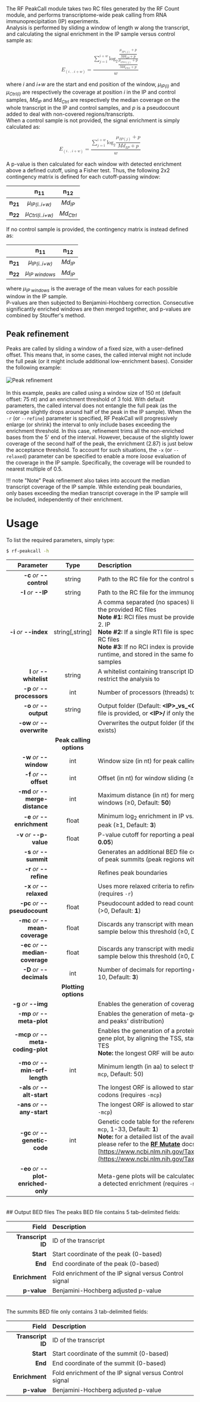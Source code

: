 The RF PeakCall module takes two RC files generated by the RF Count module, and performs transcriptome-wide peak calling from RNA immunoprecipitation (IP) experiments.<br/>
Analysis is performed by sliding a window of length *w* along the transcript, and calculating the signal enrichment in the IP sample versus control sample as:<br/>

<math display="block" xmlns="http://www.w3.org/1998/Math/MathML"><msub><mi>E</mi><mrow><mo>(</mo><mi>i</mi><mo>.</mo><mo>.</mo><mi>i</mi><mo>+</mo><mi>w</mi><mo>)</mo></mrow></msub><mo>=</mo><mfrac bevelled="true"><mrow><munderover><mo>&#x2211;</mo><mrow><mi>j</mi><mo>=</mo><mn>i</mn></mrow><mrow><mi>i</mi><mo>+</mo><mi>w</mi></mrow></munderover><msub><mi>log</mi><mrow><mo>2</mo></mrow></msub><mfenced><mfrac><mstyle displaystyle="true"><mfrac bevelled="true"><mfenced><mrow><msub><mi>&#x3BC;</mi><mrow><mi>I</mi><mi>P</mi><mo>(</mo><mi>j</mi><mo>)</mo></mrow></msub><mo>+</mo><mi>p</mi></mrow></mfenced><mfenced><mrow><mi>M</mi><msub><mi>d</mi><mrow><mi>I</mi><mi>P</mi></mrow></msub><mo>+</mo><mi>p</mi></mrow></mfenced></mfrac></mstyle><mstyle displaystyle="true"><mfrac bevelled="true"><mfenced><mrow><msub><mi>&#x3BC;</mi><mrow><mi>C</mi><mi>t</mi><mi>r</mi><mi>l</mi><mo>(</mo><mi>j</mi><mo>)</mo></mrow></msub><mo>+</mo><mi>p</mi></mrow></mfenced><mfenced><mrow><mi>M</mi><msub><mi>d</mi><mrow><mi>C</mi><mi>t</mi><mi>r</mi><mi>l</mi></mrow></msub><mo>+</mo><mi>p</mi></mrow></mfenced></mfrac></mstyle></mfrac></mfenced></mrow><mrow><mi>w</mi></mrow></mfrac></math>
<br/>
where *i* and *i+w* are the start and end position of the window, *&#x3BC;<sub>IP(i)</sub>* and *&#x3BC;<sub>Ctrl(i)</sub>* are respectively the  coverage at position *i* in the IP and control samples, *Md<sub>IP</sub>* and *Md<sub>Ctrl</sub>* are respectively the median coverage on the whole transcript in the IP and control samples, and *p* is a pseudocount added to deal with non-covered regions/transcripts.<br/>When a control sample is not provided, the signal enrichment is simply calculated as:<br/>

<math display="block" xmlns="http://www.w3.org/1998/Math/MathML"><msub><mi>E</mi><mrow><mo>(</mo><mi>i</mi><mo>.</mo><mo>.</mo><mi>i</mi><mo>+</mo><mi>w</mi><mo>)</mo></mrow></msub><mo>=</mo><mfrac bevelled="true"><mrow><munderover><mo>&#x2211;</mo><mrow><mi>j</mi><mo>=</mo><mn>i</mn></mrow><mrow><mi>i</mi><mo>+</mo><mi>w</mi></mrow></munderover><msub><mi>log</mi><mrow><mo>2</mo></mrow></msub><mfenced><mstyle displaystyle="true"><mfrac bevelled="true"><mfenced><mrow><msub><mi>&#x3BC;</mi><mrow><mi>I</mi><mi>P</mi><mo>(</mo><mi>j</mi><mo>)</mo></mrow></msub><mo>+</mo><mi>p</mi></mrow></mfenced><mfenced><mrow><mi>M</mi><msub><mi>d</mi><mrow><mi>I</mi><mi>P</mi></mrow></msub><mo>+</mo><mi>p</mi></mrow></mfenced></mfrac></mstyle></mfenced></mrow><mrow><mi>w</mi></mrow></mfrac></math><br/>
A p-value is then calculated for each window with detected enrichment above a defined cutoff, using a Fisher test. Thus, the following 2x2 contingency matrix is defined for each cutoff-passing window:<br/>

 &nbsp; | n<sub>11</sub> | n<sub>12</sub>
-------------: | :------------:  | :------------:
__n<sub>21</sub>__ | *&#x3BC;<sub>IP(i..i+w)</sub>* | *Md<sub>IP</sub>*
__n<sub>22</sub>__ | *&#x3BC;<sub>Ctrl(i..i+w)</sub>* | *Md<sub>Ctrl</sub>*

If no control sample is provided, the contingency matrix is instead defined as:<br/>

 &nbsp; | n<sub>11</sub> | n<sub>12</sub>
-------------: | :------------:  | :------------:
__n<sub>21</sub>__ | *&#x3BC;<sub>IP(i..i+w)</sub>* | *Md<sub>IP</sub>*
__n<sub>22</sub>__ | *&#x3BC;<sub>IP windows</sub>* | *Md<sub>IP</sub>*

where *&#x3BC;<sub>IP windows</sub>* is the average of the mean values for each possible window in the IP sample.<br/>
P-values are then subjected to Benjamini-Hochberg correction. Consecutive significantly enriched windows are then merged together, and p-values are combined by Stouffer's method.<br/>

## Peak refinement
Peaks are called by sliding a window of a fixed size, with a user-defined offset. This means that, in some cases, the called interval might not include the full peak (or it might include additional low-enrichment bases). Consider the following example:<br/><br/>
![Peak refinement](http://www.incarnatolab.com/images/docs/RNAframework/rf-peakcall_peak_refinement.png)
<br/><br/>
In this example, peaks are called using a window size of 150 nt (default offset: 75 nt) and an enrichment threshold of 3 fold. With default parameters, the called interval does not entangle the full peak (as the coverage slightly drops around half of the peak in the IP sample). When the ``-r`` (or ``--refine``) parameter is specified, RF PeakCall will progressively enlarge (or shrink) the interval to only include bases exceeding the enrichment threshold. In this case, refinement trims all the non-enriched bases from the 5' end of the interval. However, because of the slightly lower coverage of the second half of the peak, the enrichment (2.87) is just below the acceptance threshold. To account for such situations, the ``-x`` (or ``--relaxed``) parameter can be specified to enable a more *loose* evaluation of the coverage in the IP sample. Specifically, the coverage will be rounded to nearest multiple of 0.5.

!!! note "Note"
    Peak refinement also takes into account the median transcript coverage of the IP sample. While extending peak boundaries, only bases exceeding the median transcript coverage in the IP sample will be included, independently of their enrichment.
<br/>

# Usage
To list the required parameters, simply type:

```bash
$ rf-peakcall -h
```

Parameter         | Type | Description
----------------: | :--: |:------------
__-c__ *or* __--control__ | string | Path to the RC file for the control sample
__-I__ *or* __--IP__ | string | Path to the RC file for the immunoprecipitated (IP) sample
__-i__ *or* __--index__ | string[,string] | A comma separated (no spaces) list of RCI index files for the provided RC files<br/>__Note #1:__ RCI files must be provided in the order 1. Control, 2. IP<br/>__Note #2:__ If a single RTI file is specified, it will be used for all RC files<br/>__Note #3:__ If no RCI index is provided, it will be generated at runtime, and stored in the same folder of the control/IP samples
__l__ *or* __--whitelist__ | string | A whitelist containing transcript IDs (one per each row) to restrict the analysis to
__-p__ *or* __--processors__ | int | Number of processors (threads) to use (Default: __1__)
__-o__ *or* __--output__ | string | Output folder (Default: __&lt;IP&gt;\_vs\_&lt;Control&gt;/__ if a control RC file is provided, or __&lt;IP&gt;/__ if only the IP RC file is provided)
__-ow__ *or* __--overwrite__ | | Overwrites the output folder (if the specified folder already exists)
 | | __Peak calling options__
 __-w__ *or* __--window__ | int | Window size (in nt) for peak calling (&ge;10, Default: __150__)
 __-f__ *or* __--offset__ | int | Offset (in nt) for window sliding (&ge;1, Default: __window / 2__)
__-md__ *or* __--merge-distance__ | int | Maximum distance (in nt) for merging non-overlapping windows (&ge;0, Default: __50__)
__-e__ *or* __--enrichment__ | float | Minimum log<sub>2</sub> enrichment in IP vs. Control for reporting a peak (&ge;1, Default: __3__)
__-v__ *or* __--p-value__ | float | P-value cutoff for reporting a peak (0 &le; *p* &le; 1, Default: __0.05__)
__-s__ *or* __--summit__ | | Generates an additional BED file containing the coordinates of peak summits (peak regions with the highest coverage)
__-r__ *or* __--refine__ | | Refines peak boundaries
__-x__ *or* __--relaxed__ | | Uses more relaxed criteria to refine peak boundaries (requires ``-r``)
__-pc__ *or* __--pseudocount__ | float | Pseudocount added to read counts to avoid division by 0 (&gt;0, Default: __1__)
__-mc__ *or* __--mean-coverage__ | float | Discards any transcript with mean coverage in control sample below this threshold (&ge;0, Default: __0__)
__-ec__ *or* __--median-coverage__ | float | Discards any transcript with median coverage in control sample below this threshold (&ge;0, Default: __0__)
__-D__ *or* __--decimals__ | int | Number of decimals for reporting enrichment/p-value (1-10, Default: __3__)
 | | __Plotting options__
__-g__ *or* __--img__ | | Enables the generation of coverage plots
__-mp__ *or* __--meta-plot__ | | Enables the generation of meta-gene plots (both coverage and peaks' distribution)
__-mcp__ *or* __--meta-coding-plot__ | | Enables the generation of a protein-coding-only meta-gene plot, by aligning the TSS, start codon, stop codon, and TES<br/>__Note:__ the longest ORF will be automatically identified
__-mo__ *or* __--min-orf-length__ | int | Minimum length (in aa) to select the longest ORF (requires ``-mcp``, Default: 50)
__-als__ *or* __--alt-start__ | | The longest ORF is allowed to start with alternative start codons (requires ``-mcp``)
__-ans__ *or* __--any-start__ | | The longest ORF is allowed to start with any codon (requires ``-mcp``)
__-gc__ *or* __--genetic-code__ | int | Genetic code table for the reference organism (requires ``-mcp``, 1-33, Default: __1__)<br/>__Note:__ for a detailed list of the available genetic code tables, please refer to the [__RF Mutate__](https://rnaframework-docs.readthedocs.io/en/latest/rf-mutate/#genetic-code-tables) docs, or to [https://www.ncbi.nlm.nih.gov/Taxonomy/Utils/wprintgc.cgi](https://www.ncbi.nlm.nih.gov/Taxonomy/Utils/wprintgc.cgi)
__-eo__ *or* __--plot-enriched-only__ | | Meta-gene plots will be calculated only on transcripts with a detected enrichment (requires ``-mp`` or ``-mcp``)

<br/>
## Output BED files
The peaks BED file contains 5 tab-delimited fields:<br/>


Field    | Description
-------------: | :----------
__Transcript ID__ | ID of the transcript
__Start__ | Start coordinate of the peak (0-based)
__End__ | End coordinate of the peak (0-based)
__Enrichment__ | Fold enrichment of the IP signal versus Control signal
__p-value__ | Benjamini-Hochberg adjusted p-value

<br/>
The summits BED file only contains 3 tab-delimited fields:<br/>


Field    | Description
-------------: | :----------
__Transcript ID__ | ID of the transcript
__Start__ | Start coordinate of the summit (0-based)
__End__ | End coordinate of the summit (0-based)
__Enrichment__ | Fold enrichment of the IP signal versus Control signal
__p-value__ | Benjamini-Hochberg adjusted p-value